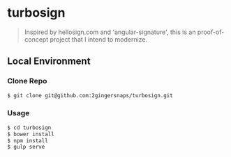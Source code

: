 # turbosign
> Inspired by hellosign.com and 'angular-signature', this is an proof-of-concept project that I intend to modernize.

## Local Environment

### Clone Repo

```sh
$ git clone git@github.com:2gingersnaps/turbosign.git
```

### Usage

>
```sh
$ cd turbosign
$ bower install
$ npm install
$ gulp serve
```
